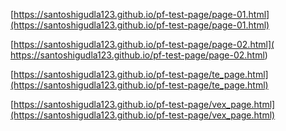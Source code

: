 [https://santoshigudla123.github.io/pf-test-page/page-01.html](https://santoshigudla123.github.io/pf-test-page/page-01.html)

[https://santoshigudla123.github.io/pf-test-page/page-02.html]( https://santoshigudla123.github.io/pf-test-page/page-02.html)

[https://santoshigudla123.github.io/pf-test-page/te_page.html](https://santoshigudla123.github.io/pf-test-page/te_page.html)

[https://santoshigudla123.github.io/pf-test-page/vex_page.html](https://santoshigudla123.github.io/pf-test-page/vex_page.html)
